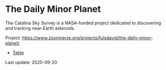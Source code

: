 # The Daily Minor Planet

The Catalina Sky Survey is a NASA-funded project dedicated to discovering and tracking near-Earth asteroids. 

Project: https://www.zooniverse.org/projects/fulsdavid/the-daily-minor-planet/

- [Table](https://github.com/mbiesiad/citizen-science/blob/main/the-daily-minor-planet/table.csv)

Last update: 2025-09-20
